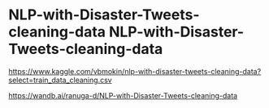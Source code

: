 # NLP-with-Disaster-Tweets-cleaning-data NLP-with-Disaster-Tweets-cleaning-data 

https://www.kaggle.com/vbmokin/nlp-with-disaster-tweets-cleaning-data?select=train_data_cleaning.csv 

https://wandb.ai/ranuga-d/NLP-with-Disaster-Tweets-cleaning-data
